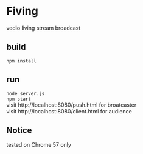 # Fiving
vedio living stream broadcast  

## build
`npm install`  

## run 
`node server.js`  
`npm start`  
visit http://localhost:8080/push.html for broatcaster  
visit http://localhost:8080/client.html for audience  

## Notice
tested on Chrome 57 only